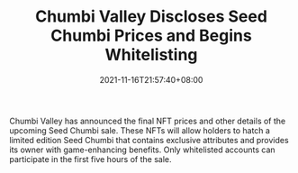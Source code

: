 ﻿---
title: "Chumbi Valley Discloses Seed Chumbi Prices and Begins Whitelisting"
date: 2021-11-16T21:57:40+08:00
lastmod: 2021-11-16T16:45:40+08:00
draft: false
authors: ["Rosemary"]
description: "Chumbi Valley has announced the final NFT prices and other details of the upcoming Seed Chumbi sale. These NFTs will allow holders to hatch a limited edition Seed Chumbi that contains exclusive attributes and provides its owner with game-enhancing benefits. Only whitelisted accounts can participate in the first five hours of the sale."
featuredImage: "chumbi-valley-discloses-seed-chumbi-prices-and-begins-whitelisting.png"
tags: ["Virtual World","Play to Earn"]
categories: ["news"]
news: ["Virtual World"]
weight: 
lightgallery: true
pinned: false
recommend: false
recommend1: false
---

Chumbi Valley has announced the final NFT prices and other details of the upcoming Seed Chumbi sale. These NFTs will allow holders to hatch a limited edition Seed Chumbi that contains exclusive attributes and provides its owner with game-enhancing benefits. Only whitelisted accounts can participate in the first five hours of the sale.

<!--more-->

